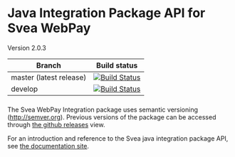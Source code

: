 # Java Integration Package API for Svea WebPay

Version 2.0.3

| Branch                            | Build status                               |
|---------------------------------- |------------------------------------------- |
| master (latest release)           | [![Build Status](https://travis-ci.org/sveawebpay/java-integration.png?branch=master)](https://travis-ci.org/sveawebpay/java-integration) |
| develop                           | [![Build Status](https://travis-ci.org/sveawebpay/java-integration.png?branch=develop)](https://travis-ci.org/sveawebpay/java-integration) |

###
The Svea WebPay Integration package uses semantic versioning (http://semver.org). Previous versions of the package can be accessed through <a href="http://github.com/sveawebpay/java-integration/releases" target="_blank">the github releases</a> view.

For an introduction and reference to the Svea java integration package API, see <a href="http://sveawebpay.github.io/java-integration/" target="_blank">the documentation site</a>.

